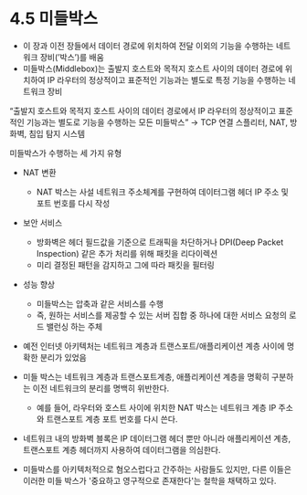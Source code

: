 # 4.5 미들박스

- 이 장과 이전 장들에서 데이터 경로에 위치하여 전달 이외의 기능을 수행하는 네트워크 장비(’박스’)를 배움
- 미들박스(Middlebox)는 출발지 호스트와 목적지 호스트 사이의 데이터 경로에 위치하여 IP 라우터의 정상적이고 표준적인 기능과는 별도로 특정 기능을 수행하는 네트워크 장비

“출발지 호스트와 목적지 호스트 사이의 데이터 경로에서 IP 라우터의 정상적이고 표준적인 기능과는 별도로 기능을 수행하는 모든 미들박스” → TCP 연결 스플리터, NAT, 방화벽, 침입 탐지 시스템

미들박스가 수행하는 세 가지 유형

- NAT 변환
    - NAT 박스는 사설 네트워크 주소체계를 구현하여 데이터그램 헤더 IP 주소 및 포트 번호를 다시 작성
- 보안 서비스
    - 방화벽은 헤더 필드값을 기준으로 트래픽을 차단하거나 DPI(Deep Packet Inspection) 같은 추가 처리를 위해 패킷을 리다이렉션
    - 미리 결정된 패턴을 감지하고 그에 따라 패킷을 필터링
- 성능 향상
    - 미들박스는 압축과 같은 서비스를 수행
    - 즉, 원하는 서비스를 제공할 수 있는 서버 집합 중 하나에 대한 서비스 요청의 로드 밸런싱 하는 주체

- 예전 인터넷 아키텍처는 네트워크 계층과 트랜스포트/애플리케이션 계층 사이에 명확한 분리가 있었음
- 미들 박스는 네트워크 계층과 트랜스포트계층, 애플리케이션 계층을 명확히 구분하는 이전 네트워크의 분리를 명백히 위반한다.
    - 예를 들어, 라우터와 호스트 사이에 위치한 NAT 박스는 네트워크 계층 IP 주소와 트랜스포트 계층 포트 번호를 다시 쓴다.
- 네트워크 내의 방화벽 블록은 IP 데이터그램 헤더 뿐만 아니라 애플리케이션 계층, 트랜스포트 계층 헤더까지 사용하여 데이터그램을 의심한다.
- 미들박스를 아키텍처적으로 혐오스럽다고 간주하는 사람들도 있지만, 다른 이들은 이러한 미들 박스가 '중요하고 영구적으로 존재한다'는 철학을 채택하고 있다.